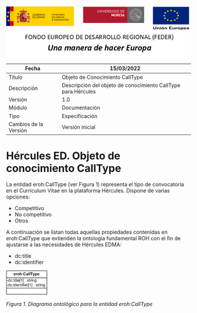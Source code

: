 ![](../../Docs/media/CabeceraDocumentosMD.png)

| Fecha         | 15/03/2022                                                   |
| ------------- | ------------------------------------------------------------ |
|Título|Objeto de Conocimiento CallType| 
|Descripción|Descripción del objeto de conocimiento CallType para Hércules|
|Versión|1.0|
|Módulo|Documentación|
|Tipo|Especificación|
|Cambios de la Versión|Versión inicial|

# Hércules ED. Objeto de conocimiento CallType

La entidad eroh:CallType (ver Figura 1) representa el tipo de convocatoria en el Curriculum Vitae en la plataforma Hércules. Dispone de varias opciones:
- Competitivo
- No competitivo
- Otros

A continuación se listan todas aquellas propiedades contenidas en eroh:CallType que extienden la ontología fundamental ROH con el fin de ajustarse a las necesidades de Hércules EDMA:

- dc:title
- dc:identifier

![](../../Docs/media/ObjetosDeConocimiento/CallType.png)

*Figura 1. Diagrama ontológico para la entidad eroh:CallType*
